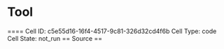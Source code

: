 # Tool

==== Cell ID: c5e55d16-16f4-4517-9c81-326d32cd4f6b
Cell Type: code
Cell State: not_run
== Source ==
